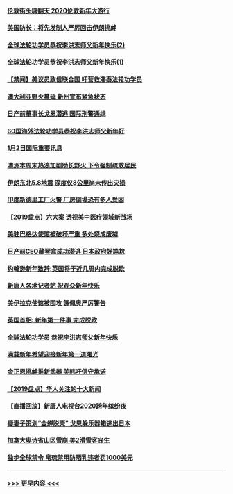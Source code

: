 #### [伦敦街头嗨翻天 2020伦敦新年大游行](../pages/prog202/a102743925.md?t=01030801) 
#### [美国防长：将先发制人严厉回击伊朗挑衅](../pages/prog202/a102743930.md?t=01030801) 
#### [全球法轮功学员恭祝李洪志师父新年快乐(2)](../pages/prog202/a102743899.md?t=01030801) 
#### [全球法轮功学员恭祝李洪志师父新年快乐(1)](../pages/prog202/a102743766.md?t=01030801) 
#### [【禁闻】美议员致信联合国 吁营救滞泰法轮功学员](../pages/prog202/a102743781.md?t=01030801) 
#### [澳大利亚野火蔓延 新州宣布紧急状态](../pages/prog202/a102743681.md?t=01030801) 
#### [日产前董事长戈恩潜逃 国际刑警通缉](../pages/prog202/a102743676.md?t=01030801) 
#### [60国海外法轮功学员恭祝李洪志师父新年好](../pages/prog202/a102743628.md?t=01030801) 
#### [1月2日国际重要讯息](../pages/prog202/a102743488.md?t=01030801) 
#### [澳洲本周末热浪加剧助长野火 下令强制疏散居民](../pages/prog202/a102743421.md?t=01030801) 
#### [伊朗东北5.8地震 深度仅8公里尚未传出灾损](../pages/prog202/a102743396.md?t=01030801) 
#### [印度新德里工厂火警 厂房倒塌恐有多人受困](../pages/prog202/a102743386.md?t=01030801) 
#### [【2019盘点】六大案 透视美中医疗领域新战场](../pages/prog202/a102743227.md?t=01030801) 
#### [美驻巴格达使馆被破坏严重 多处烧成废墟](../pages/prog202/a102743244.md?t=01030801) 
#### [日产前CEO藏琴盒成功潜逃 日本政府好尴尬](../pages/prog202/a102742937.md?t=01030801) 
#### [约翰逊新年致辞:英国将于近几周内完成脱欧](../pages/prog202/a102742956.md?t=01030801) 
#### [新唐人各地记者站 祝观众新年快乐](../pages/prog202/a102742785.md?t=01030801) 
#### [美伊拉克使馆被围攻 篷佩奥严厉警告](../pages/prog202/a102742994.md?t=01030801) 
#### [英国首相: 新年第一件事 完成脱欧](../pages/prog202/a102742907.md?t=01030801) 
#### [全球法轮功学员 恭祝李洪志师父新年快乐](../pages/prog202/a102742900.md?t=01030801) 
#### [满载新年希望迎接新年第一道曙光](../pages/prog202/a102742809.md?t=01030801) 
#### [金正恩挑衅推新武器 美韩吁信守承诺](../pages/prog202/a102742799.md?t=01030801) 
#### [【2019盘点】华人关注的十大新闻](../pages/prog202/a102742748.md?t=01030801) 
#### [【直播回放】新唐人电视台2020跨年缤纷夜](../pages/prog202/a102738273.md?t=01030801) 
#### [疑妻子策划“金蝉脱壳” 戈恩躲乐器箱逃出日本](../pages/prog202/a102742535.md?t=01030801) 
#### [加拿大卑诗省山区雪崩 美2滑雪客丧生](../pages/prog202/a102742491.md?t=01030801) 
#### [独步全球禁令 帛琉禁用防晒乳违者罚1000美元](../pages/prog202/a102742478.md?t=01030801) 

----
#### [ >>> 更早内容 <<< ](../indexes/prog202-earlier.md)

